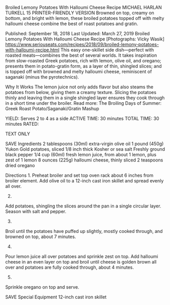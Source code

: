 Broiled Lemony Potatoes With Halloumi Cheese Recipe
MICHAEL HARLAN TURKELL
15     PRINTER-FRIENDLY VERSION
Browned on top, creamy on bottom, and bright with lemon, these broiled potatoes topped off with melty halloumi cheese combine the best of roast potatoes and gratin.

Published: September 18, 2018 Last Updated: March 27, 2019
Broiled Lemony Potatoes With Halloumi Cheese Recipe
[Photographs: Vicky Wasik]
https://www.seriouseats.com/recipes/2018/09/broiled-lemony-potatoes-with-halloumi-recipe.html
This easy one-skillet side dish—perfect with roasted meats—combines the best of several worlds. It takes inspiration from slow-roasted Greek potatoes, rich with lemon, olive oil, and oregano; presents them in potato-gratin form, as a layer of thin, shingled slices; and is topped off with browned and melty halloumi cheese, reminiscent of saganaki (minus the pyrotechnics).

Why It Works
The lemon juice not only adds flavor but also steams the potatoes from below, giving them a creamy texture.
Slicing the potatoes thinly and leaving them in a single shingled layer ensures they cook through in a short time under the broiler.
Read more: The Broiling Days of Summer: Greek Roast Potato/Saganaki/Gratin Mashup

YIELD:
Serves 2 to 4 as a side
ACTIVE TIME:
30 minutes
TOTAL TIME:
30 minutes
RATED:
    
TEXT ONLY 
 
 
 SAVE
Ingredients
2 tablespoons (30ml) extra-virgin olive oil
1 pound (450g) Yukon Gold potatoes, sliced 1/8 inch thick
Kosher or sea salt
Freshly ground black pepper
1/4 cup (60ml) fresh lemon juice, from about 1 lemon, plus zest of 1 lemon
8 ounces (225g) halloumi cheese, thinly sliced
2 teaspoons dried oregano

Directions
1.
Preheat broiler and set top oven rack about 6 inches from broiler element. Add olive oil to a 12-inch cast iron skillet and spread evenly all over.

2.
Add potatoes, shingling the slices around the pan in a single circular layer. Season with salt and pepper.


3.
Broil until the potatoes have puffed up slightly, mostly cooked through, and browned on top, about 7 minutes.

4.
Pour lemon juice all over potatoes and sprinkle zest on top. Add halloumi cheese in an even layer on top and broil until cheese is golden brown all over and potatoes are fully cooked through, about 4 minutes.


5.
Sprinkle oregano on top and serve.

 SAVE
Special Equipment
12-inch cast iron skillet